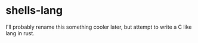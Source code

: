 # shells-lang
I'll probably rename this something cooler later, but attempt to write a C like lang in rust.
